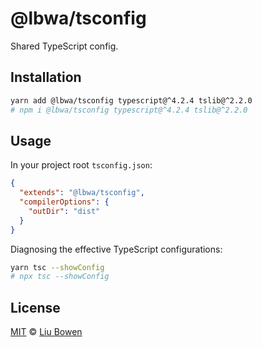 # @lbwa/tsconfig

Shared TypeScript config.

## Installation

```bash
yarn add @lbwa/tsconfig typescript@^4.2.4 tslib@^2.2.0
# npm i @lbwa/tsconfig typescript@^4.2.4 tslib@^2.2.0
```

## Usage

In your project root `tsconfig.json`:

```json
{
  "extends": "@lbwa/tsconfig",
  "compilerOptions": {
    "outDir": "dist"
  }
}
```

Diagnosing the effective TypeScript configurations:

```bash
yarn tsc --showConfig
# npx tsc --showConfig
```

## License

[MIT](./LICENSE) © [Liu Bowen](https://github.com/lbwa)
